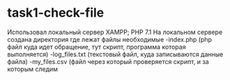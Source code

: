 # task1-check-file
Использовал локальный сервер XAMPP;
   PHP 7.1
На локальном сервере создана директория где лежат файлы необходимые
 -index.php (php файл куда идет обращение, тут скрипт, программа которая выполняется)
 -log_files.txt (текстовый файл, куда записываются данные файла)
 -my_files.csv (файл через который проверяется скрипт, и за которым следим
